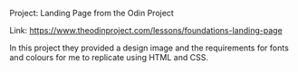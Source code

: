 Project: Landing Page from the Odin Project 

Link: https://www.theodinproject.com/lessons/foundations-landing-page

In this project they provided a design image and the requirements for fonts and colours for me to replicate using HTML and CSS.
